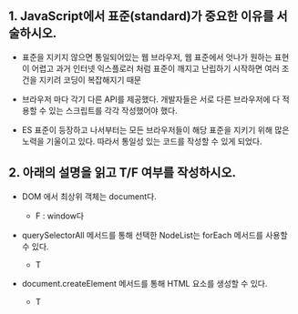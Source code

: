 ## 1. JavaScript에서 표준(standard)가 중요한 이유를 서술하시오.


- 표준을 지키지 않으면 통일되어있는 웹 브라우저, 웹 표준에서 엇나가 원하는 표현이 어렵고 과거 인터넷 익스플로러 처럼 표준이 깨지고 난립하기 시작하면 여러 조건을 지키려 코딩이 복잡해지기 때문

- 브라우저 마다 각기 다른 API를 제공했다. 개발자들은 서로 다른 브라우저에 다 적용할 수 있는 스크립트를 각각 작성했어야 했다.
- ES 표준이 등장하고 나서부터는 모든 브라우저들이 해당 표준을 지키기 위해 많은 노력을 기울이고 있다. 따라서 통일성 있는 코드를 작성할 수 있게 되었다.



## 2. 아래의 설명을 읽고 T/F 여부를 작성하시오.


- DOM 에서 최상위 객체는 document다.

    - F : window다

- querySelectorAll 메서드를 통해 선택한 NodeList는 forEach 메서드를 사용할 수 있다.

    - T

- document.createElement 메서드를 통해 HTML 요소를 생성할 수 있다.

    - T